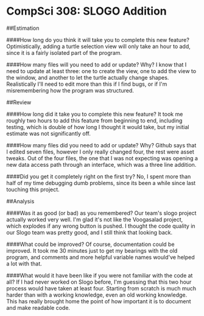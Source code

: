 CompSci 308: SLOGO Addition
===================

##Estimation

####How long do you think it will take you to complete this new feature?
Optimistically, adding a turtle selection view will only take an hour to add, since it is a fairly isolated part of the program.

####How many files will you need to add or update? Why?
I know that I need to update at least three: one to create the view, one to add the view to the window, and another to let the turtle actually change shapes. Realistically I'll need to edit more than this if I find bugs, or if I'm misremembering how the program was structured.

##Review

####How long did it take you to complete this new feature?
It took me roughly two hours to add this feature from beginning to end, including testing, which is double of how long I thought it would take, but my initial estimate was not significantly off.

####How many files did you need to add or update? Why?
Github says that I edited seven files, however I only really changed four, the rest were asset tweaks. Out of the four files, the one that I was not expecting was opening a new data access path through an interface, which was a three line addition.

####Did you get it completely right on the first try?
No, I spent more than half of my time debugging dumb problems, since its been a while since last touching this project.


##Analysis

####Was it as good (or bad) as you remembered?
Our team's slogo project actually worked very well. I'm glad it's not like the Voogasalad project, which explodes if any wrong button is pushed. I thought the code quality in our Slogo team was pretty good, and I still think that looking back.

####What could be improved?
Of course, documentation could be improved. It took me 30 minutes just to get my bearings with the old program, and comments and more helpful variable names would've helped a lot with that.

####What would it have been like if you were not familiar with the code at all?
If I had never worked on Slogo before, I'm guessing that this two hour process would have taken at least four. Starting from scratch is much much harder than with a working knowledge, even an old working knowledge. This has really brought home the point of how important it is to document and make readable code.